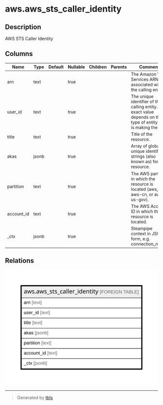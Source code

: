 # aws.aws_sts_caller_identity

## Description

AWS STS Caller Identity

## Columns

| Name | Type | Default | Nullable | Children | Parents | Comment |
| ---- | ---- | ------- | -------- | -------- | ------- | ------- |
| arn | text |  | true |  |  | The Amazon Web Services ARN associated with the calling entity. |
| user_id | text |  | true |  |  | The unique identifier of the calling entity. The exact value depends on the type of entity that is making the call. |
| title | text |  | true |  |  | Title of the resource. |
| akas | jsonb |  | true |  |  | Array of globally unique identifier strings (also known as) for the resource. |
| partition | text |  | true |  |  | The AWS partition in which the resource is located (aws, aws-cn, or aws-us-gov). |
| account_id | text |  | true |  |  | The AWS Account ID in which the resource is located. |
| _ctx | jsonb |  | true |  |  | Steampipe context in JSON form, e.g. connection_name. |

## Relations

![er](aws.aws_sts_caller_identity.svg)

---

> Generated by [tbls](https://github.com/k1LoW/tbls)
